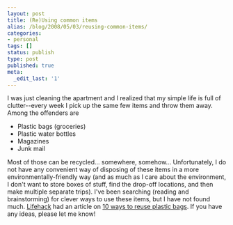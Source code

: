 ```yaml
---
layout: post
title: (Re)Using common items
alias: /blog/2008/05/03/reusing-common-items/
categories:
- personal
tags: []
status: publish
type: post
published: true
meta:
  _edit_last: '1'
---
```

I was just cleaning the apartment and I realized that my simple life is full of clutter--every week I pick up the same few items and throw them away. Among the offenders are

 * Plastic bags (groceries)
 * Plastic water bottles
 * Magazines
 * Junk mail

Most of those can be recycled... somewhere, somehow... Unfortunately, I do not have any convenient way of disposing of these items in a more environmentally-friendly way (and as much as I care about the environment, I don't want to store boxes of stuff, find the drop-off locations, and then make multiple separate trips). I've been searching (reading and brainstorming) for clever ways to use these items, but I have not found much. <a title="tips to improve your life, or waste your time" href="http://www.lifehack.org/">Lifehack</a> had an article on <a title="10 ways to reuse plastic bags" href="http://www.lifehack.org/articles/lifehack/10-uses-for-plastic-grocery-bags.html" target="_blank">10 ways to reuse plastic bags</a>. If you have any ideas, please let me know!
